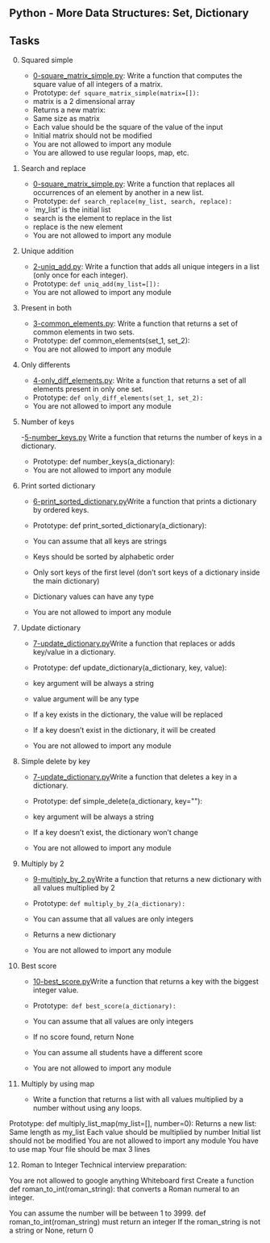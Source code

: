 ## Python - More Data Structures: Set, Dictionary

## Tasks

0. Squared simple
	- [0-square_matrix_simple.py](https://github.com/Callistus25/alx-higher_level_programming/blob/master/0x04-python-more_data_structures/0-square_matrix_simple.py): Write a function that computes the square value of all integers of a matrix.
	- Prototype: `def square_matrix_simple(matrix=[]):`
	- matrix is a 2 dimensional array
	- Returns a new matrix:
	- Same size as matrix
	- Each value should be the square of the value of the input
	- Initial matrix should not be modified
	- You are not allowed to import any module
	- You are allowed to use regular loops, map, etc.

1. Search and replace

	- [0-square_matrix_simple.py](https://github.com/Callistus25/alx-higher_level_programming/blob/master/0x04-python-more_data_structures/1-search_replace.py): Write a function that replaces all occurrences of an element by another in a new list.
	- Prototype: `def search_replace(my_list, search, replace):`
	- `my_list' is the initial list
	- search is the element to replace in the list
	- replace is the new element
	- You are not allowed to import any module

2. Unique addition
	- [2-uniq_add.py](https://github.com/Callistus25/alx-higher_level_programming/blob/master/0x04-python-more_data_structures/2-uniq_add.py): Write a function that adds all unique integers in a list (only once for each integer).
	- Prototype: `def uniq_add(my_list=[]):`
	- You are not allowed to import any module

3. Present in both
	- [3-common_elements.py](https://github.com/Callistus25/alx-higher_level_programming/blob/master/0x04-python-more_data_structures/3-common_elements.py): Write a function that returns a set of common elements in two sets.
	- Prototype: def common_elements(set_1, set_2):
	- You are not allowed to import any module

4. Only differents
	- [4-only_diff_elements.py](https://github.com/Callistus25/alx-higher_level_programming/blob/master/0x04-python-more_data_structures/4-only_diff_elements.py): Write a function that returns a set of all elements present in only one set.
	- Prototype: `def only_diff_elements(set_1, set_2):`
	- You are not allowed to import any module

5. Number of keys

	-[5-number_keys.py](https://github.com/Callistus25/alx-higher_level_programming/blob/master/0x04-python-more_data_structures/5-number_keys.py) Write a function that returns the number of keys in a dictionary.
	- Prototype: def number_keys(a_dictionary):
	- You are not allowed to import any module

6. Print sorted dictionary

	- [6-print_sorted_dictionary.py](https://github.com/Callistus25/alx-higher_level_programming/blob/master/0x04-python-more_data_structures/6-print_sorted_dictionary.py)Write a function that prints a dictionary by ordered keys.

	- Prototype: def print_sorted_dictionary(a_dictionary):
	- You can assume that all keys are strings
	- Keys should be sorted by alphabetic order
	- Only sort keys of the first level (don’t sort keys of a dictionary inside the main dictionary)
	- Dictionary values can have any type
	- You are not allowed to import any module

7. Update dictionary
	- [7-update_dictionary.py](https://github.com/Callistus25/alx-higher_level_programming/blob/master/0x04-python-more_data_structures/7-update_dictionary.py)Write a function that replaces or adds key/value in a dictionary.

	- Prototype: def update_dictionary(a_dictionary, key, value):
	- key argument will be always a string
	- value argument will be any type
	- If a key exists in the dictionary, the value will be replaced
	- If a key doesn’t exist in the dictionary, it will be created
	- You are not allowed to import any module

8. Simple delete by key
	- [7-update_dictionary.py](https://github.com/Callistus25/alx-higher_level_programming/blob/master/0x04-python-more_data_structures/8-simple_delete.py)Write a function that deletes a key in a dictionary.

	- Prototype: def simple_delete(a_dictionary, key=""):
	- key argument will be always a string
	- If a key doesn’t exist, the dictionary won’t change
	- You are not allowed to import any module

9. Multiply by 2
	- [9-multiply_by_2.py](https://github.com/Callistus25/alx-higher_level_programming/blob/master/0x04-python-more_data_structures/9-multiply_by_2.py)Write a function that returns a new dictionary with all values multiplied by 2

	- Prototype: `def multiply_by_2(a_dictionary):`
	- You can assume that all values are only integers
	- Returns a new dictionary
	- You are not allowed to import any module

10. Best score

	- [10-best_score.py](https://github.com/Callistus25/alx-higher_level_programming/blob/master/0x04-python-more_data_structures/10-best_score.py)Write a function that returns a key with the biggest integer value.

	- Prototype:` def best_score(a_dictionary):`
	- You can assume that all values are only integers
	- If no score found, return None
	- You can assume all students have a different score
	- You are not allowed to import any module

11. Multiply by using map
	- Write a function that returns a list with all values multiplied by a number without using any loops.

Prototype: def multiply_list_map(my_list=[], number=0):
Returns a new list:
Same length as my_list
Each value should be multiplied by number
Initial list should not be modified
You are not allowed to import any module
You have to use map
Your file should be max 3 lines

12. Roman to Integer
Technical interview preparation:

You are not allowed to google anything
Whiteboard first
Create a function def roman_to_int(roman_string): that converts a Roman numeral to an integer.

You can assume the number will be between 1 to 3999.
def roman_to_int(roman_string) must return an integer
If the roman_string is not a string or None, return 0



